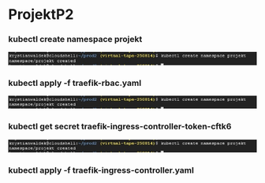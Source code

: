 # ProjektP2

<h3>kubectl create namespace projekt</h3>

![Diagram](https://github.com/en696/ProjektP2/blob/master/obrazki/namespaces-projekt.jpg)

<h3>kubectl apply -f traefik-rbac.yaml</h3>

![Diagram](https://github.com/en696/ProjektP2/blob/master/obrazki/namespaces-projekt.jpg)

<h3>kubectl get secret traefik-ingress-controller-token-cftk6</h3>

![Diagram](https://github.com/en696/ProjektP2/blob/master/obrazki/namespaces-projekt.jpg)

<h3>kubectl apply -f traefik-ingress-controller.yaml</h3>
